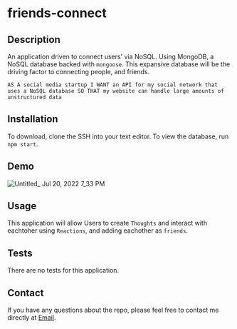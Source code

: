 # friends-connect

## Description
An application driven to connect users' via NoSQL. Using MongoDB, a NoSQL database backed with `mongoose`. This expansive database will be the driving factor to connecting people, and friends.

`AS A social media startup
I WANT an API for my social network that uses a NoSQL database
SO THAT my website can handle large amounts of unstructured data`


## Installation
To download, clone the SSH into your text editor. To view the database, run `npm start`.


## Demo

![Untitled_ Jul 20, 2022 7_33 PM](https://drive.google.com/file/d/1KIHNkNoayTzFQenYmc9Gdq_CuTbilOHy/view)

## Usage
This application will allow Users to create `Thoughts` and interact with eachtoher using `Reactions`, and adding eachother as `friends`.

## Tests
There are no tests for this application.


## Contact
If you have any questions about the repo, please feel free to contact me directly at [Email](mailto:atwood169@yahoo.com).
